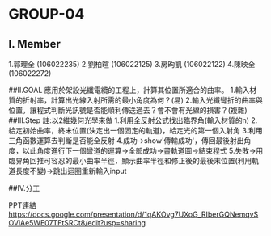 # GROUP-04

## I. Member
1.郭理全 (106022235)
2.劉柏暄 (106022125)
3.房昀凱 (106022122)
4.陳映全 (106022272)

##II.GOAL
應用於架設光纖電纜的工程上，計算其位置所適合的曲率。
1.輸入材質的折射率，計算出光線入射所需的最小角度為何？(易)
2.輸入光纖彎折的曲率與位置，讓程式判斷光訊號是否能順利傳送過去？會不會有光線的損害？(複雜)
##III.Step
註:以2維幾何光學來做
1.利用全反射公式找出臨界角(輸入材質的n)
2.給定初始曲率，終末位置(決定出一個固定的軌道)，給定光的第一個入射角
3.利用三角函數運算去判斷是否能全反射
4.成功->show'傳輸成功'，傳回最後射出角度，以此角度進行下一個彎道的運算->全部成功->畫軌道圖->結束程式
5.失敗->用臨界角回推可容忍的最小曲率半徑，顯示曲率半徑和修正後的最後末位置(利用軌道長度不變)->跳出迴圈重新輸入input

##IV.分工

PPT連結
https://docs.google.com/presentation/d/1qAKOvg7UXoG_RIberGQNemqvSOViAe5WE07TFtSRCt8/edit?usp=sharing
